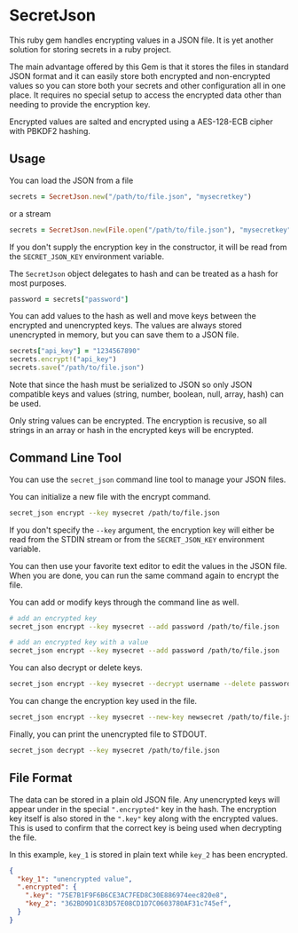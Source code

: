 # SecretJson

This ruby gem handles encrypting values in a JSON file. It is yet another solution for storing secrets in a ruby project.

The main advantage offered by this Gem is that it stores the files in standard JSON format and it can easily store both encrypted and non-encrypted values so you can store both your secrets and other configuration all in one place. It requires no special setup to access the encrypted data other than needing to provide the encryption key.

Encrypted values are salted and encrypted using a AES-128-ECB cipher with PBKDF2 hashing.

## Usage

You can load the JSON from a file

```ruby
secrets = SecretJson.new("/path/to/file.json", "mysecretkey")
```

or a stream

```ruby
secrets = SecretJson.new(File.open("/path/to/file.json"), "mysecretkey")
```

If you don't supply the encryption key in the constructor, it will be read from the `SECRET_JSON_KEY` environment variable.

The `SecretJson` object delegates to hash and can be treated as a hash for most purposes.

```ruby
password = secrets["password"]
```

You can add values to the hash as well and move keys between the encrypted and unencrypted keys. The values are always stored unencrypted in memory, but you can save them to a JSON file.

```ruby
secrets["api_key"] = "1234567890"
secrets.encrypt!("api_key")
secrets.save("/path/to/file.json")
```

Note that since the hash must be serialized to JSON so only JSON compatible keys and values (string, number, boolean, null, array, hash) can be used.

Only string values can be encrypted. The encryption is recusive, so all strings in an array or hash in the encrypted keys will be encrypted.

## Command Line Tool

You can use the `secret_json` command line tool to manage your JSON files.

You can initialize a new file with the encrypt command.

```bash
secret_json encrypt --key mysecret /path/to/file.json
```

If you don't specify the `--key` argument, the encryption key will either be read from the STDIN stream or from the `SECRET_JSON_KEY` environment variable.

You can then use your favorite text editor to edit the values in the JSON file. When you are done, you can run the same command again to encrypt the file.

You can add or modify keys through the command line as well.

```bash
# add an encrypted key
secret_json encrypt --key mysecret --add password /path/to/file.json

# add an encrypted key with a value
secret_json encrypt --key mysecret --add password /path/to/file.json
```

You can also decrypt or delete keys.

```bash
secret_json encrypt --key mysecret --decrypt username --delete password /path/to/file.json
```

You can change the encryption key used in the file.

```bash
secret_json encrypt --key mysecret --new-key newsecret /path/to/file.json
```

Finally, you can print the unencrypted file to STDOUT.

```bash
secret_json decrypt --key mysecret /path/to/file.json
```

## File Format

The data can be stored in a plain old JSON file. Any unencrypted keys will appear under in the special `".encrypted"` key in the hash. The encryption key itself is also stored in the `".key"` key along with the encrypted values. This is used to confirm that the correct key is being used when decrypting the file.

In this example, `key_1` is stored in plain text while `key_2` has been encrypted.

```json
{
  "key_1": "unencrypted value",
  ".encrypted": {
    ".key": "75E7B1F9F6B6CE3AC7FED8C30E886974eec820e8",
    "key_2": "362BD9D1C83D57E08CD1D7C0603780AF31c745ef",
  }
}
```
